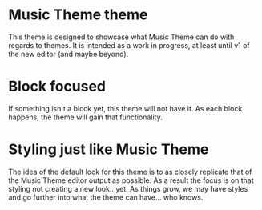 # Music Theme theme
This theme is designed to showcase what Music Theme can do with regards to themes. It is intended as a work in progress, at least until v1 of the new editor (and maybe beyond).

# Block focused
If something isn't a block yet, this theme will not have it. As each block happens, the theme will gain that functionality.

# Styling just like Music Theme
The idea of the default look for this theme is to as closely replicate that of the Music Theme editor output as possible. As a result the focus is on that styling not creating a new look.. yet. As things grow, we may have styles and go further into what the theme can have... who knows.
